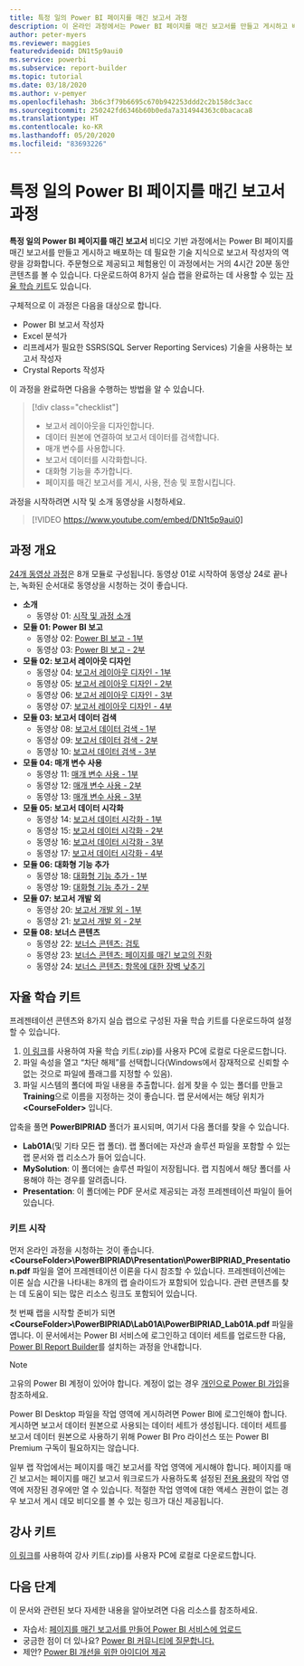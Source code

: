 ```yaml
---
title: 특정 일의 Power BI 페이지를 매긴 보고서 과정
description: 이 온라인 과정에서는 Power BI 페이지를 매긴 보고서를 만들고 게시하고 배포하는 데 필요한 기술 지식을 가진 보고서 작성자로서 역량을 강화하려고 합니다.
author: peter-myers
ms.reviewer: maggies
featuredvideoid: DN1t5p9aui0
ms.service: powerbi
ms.subservice: report-builder
ms.topic: tutorial
ms.date: 03/18/2020
ms.author: v-pemyer
ms.openlocfilehash: 3b6c3f79b6695c670b942253ddd2c2b158dc3acc
ms.sourcegitcommit: 250242fd6346b60b0eda7a314944363c0bacaca8
ms.translationtype: HT
ms.contentlocale: ko-KR
ms.lasthandoff: 05/20/2020
ms.locfileid: "83693226"
---
```

# <a name="power-bi-paginated-reports-in-a-day-course"></a>특정 일의 Power BI 페이지를 매긴 보고서 과정

**특정 일의 Power BI 페이지를 매긴 보고서** 비디오 기반 과정에서는 Power BI 페이지를 매긴 보고서를 만들고 게시하고 배포하는 데 필요한 기술 지식으로 보고서 작성자의 역량을 강화합니다. 주문형으로 제공되고 체험용인 이 과정에서는 거의 4시간 20분 동안 콘텐츠를 볼 수 있습니다. 다운로드하여 8가지 실습 랩을 완료하는 데 사용할 수 있는 [자율 학습 키트](#self-study-kit)도 있습니다.

구체적으로 이 과정은 다음을 대상으로 합니다.

- Power BI 보고서 작성자
- Excel 분석가
- 리프레셔가 필요한 SSRS(SQL Server Reporting Services) 기술을 사용하는 보고서 작성자
- Crystal Reports 작성자

이 과정을 완료하면 다음을 수행하는 방법을 알 수 있습니다.

> [!div class="checklist"]
> - 보고서 레이아웃을 디자인합니다.
> - 데이터 원본에 연결하여 보고서 데이터를 검색합니다.
> - 매개 변수를 사용합니다.
> - 보고서 데이터를 시각화합니다.
> - 대화형 기능을 추가합니다.
> - 페이지를 매긴 보고서를 게시, 사용, 전송 및 포함시킵니다.

과정을 시작하려면 시작 및 소개 동영상을 시청하세요.

> [!VIDEO https://www.youtube.com/embed/DN1t5p9aui0]

## <a name="course-outline"></a>과정 개요

[24개 동영상 과정](https://www.youtube.com/playlist?list=PL1N57mwBHtN1icIhpjQOaRL8r9G-wytpT)은 8개 모듈로 구성됩니다. 동영상 01로 시작하여 동영상 24로 끝나는, 녹화된 순서대로 동영상을 시청하는 것이 좋습니다.

- **소개**
  - 동영상 01: [시작 및 과정 소개](https://www.youtube.com/watch?v=DN1t5p9aui0&list=PL1N57mwBHtN1icIhpjQOaRL8r9G-wytpT)
- **모듈 01: Power BI 보고**
  - 동영상 02: [Power BI 보고 - 1부](https://www.youtube.com/watch?v=s6Amctk3Z_g&list=PL1N57mwBHtN1icIhpjQOaRL8r9G-wytpT)
  - 동영상 03: [Power BI 보고 - 2부](https://www.youtube.com/watch?v=jXTiYJKw1Rs&list=PL1N57mwBHtN1icIhpjQOaRL8r9G-wytpT)
- **모듈 02: 보고서 레이아웃 디자인**
  - 동영상 04: [보고서 레이아웃 디자인 - 1부](https://www.youtube.com/watch?v=EjHANN3rGNs&list=PL1N57mwBHtN1icIhpjQOaRL8r9G-wytpT)
  - 동영상 05: [보고서 레이아웃 디자인 - 2부](https://www.youtube.com/watch?v=2CZIrJU_HZU&list=PL1N57mwBHtN1icIhpjQOaRL8r9G-wytpT)
  - 동영상 06: [보고서 레이아웃 디자인 - 3부](https://www.youtube.com/watch?v=eaFFzkT6pxE&list=PL1N57mwBHtN1icIhpjQOaRL8r9G-wytpT)
  - 동영상 07: [보고서 레이아웃 디자인 - 4부](https://www.youtube.com/watch?v=0z576TI27Vg&list=PL1N57mwBHtN1icIhpjQOaRL8r9G-wytpT)
- **모듈 03: 보고서 데이터 검색**
  - 동영상 08: [보고서 데이터 검색 - 1부](https://www.youtube.com/watch?v=SHGTTYXtio0&list=PL1N57mwBHtN1icIhpjQOaRL8r9G-wytpT)
  - 동영상 09: [보고서 데이터 검색 - 2부](https://www.youtube.com/watch?v=1Dzd9wb7XUY&list=PL1N57mwBHtN1icIhpjQOaRL8r9G-wytpT)
  - 동영상 10: [보고서 데이터 검색 - 3부](https://www.youtube.com/watch?v=OFXG7sl5L2o&list=PL1N57mwBHtN1icIhpjQOaRL8r9G-wytpT)
- **모듈 04: 매개 변수 사용**
  - 동영상 11: [매개 변수 사용 - 1부](https://www.youtube.com/watch?v=o7WaK88kheA&list=PL1N57mwBHtN1icIhpjQOaRL8r9G-wytpT)
  - 동영상 12: [매개 변수 사용 - 2부](https://www.youtube.com/watch?v=okj6wO72clQ&list=PL1N57mwBHtN1icIhpjQOaRL8r9G-wytpT)
  - 동영상 13: [매개 변수 사용 - 3부](https://www.youtube.com/watch?v=13-6sWIRD74&list=PL1N57mwBHtN1icIhpjQOaRL8r9G-wytpT)
- **모듈 05: 보고서 데이터 시각화**
  - 동영상 14: [보고서 데이터 시각화 - 1부](https://www.youtube.com/watch?v=b4TxBBtOWSw&list=PL1N57mwBHtN1icIhpjQOaRL8r9G-wytpT)
  - 동영상 15: [보고서 데이터 시각화 - 2부](https://www.youtube.com/watch?v=JhEa_TugXeE&list=PL1N57mwBHtN1icIhpjQOaRL8r9G-wytpT)
  - 동영상 16: [보고서 데이터 시각화 - 3부](https://www.youtube.com/watch?v=dliLsRvQB-c&list=PL1N57mwBHtN1icIhpjQOaRL8r9G-wytpT)
  - 동영상 17: [보고서 데이터 시각화 - 4부](https://www.youtube.com/watch?v=5yHxuRRP_eU&list=PL1N57mwBHtN1icIhpjQOaRL8r9G-wytpT)
- **모듈 06: 대화형 기능 추가**
  - 동영상 18: [대화형 기능 추가 - 1부](https://www.youtube.com/watch?v=LInMHpTEaI0&list=PL1N57mwBHtN1icIhpjQOaRL8r9G-wytpT)
  - 동영상 19: [대화형 기능 추가 - 2부](https://www.youtube.com/watch?v=b_pr1xsbRJc&list=PL1N57mwBHtN1icIhpjQOaRL8r9G-wytpT)
- **모듈 07: 보고서 개발 외**
  - 동영상 20: [보고서 개발 외 - 1부](https://www.youtube.com/watch?v=1CgDVDslwvs&list=PL1N57mwBHtN1icIhpjQOaRL8r9G-wytpT)
  - 동영상 21: [보고서 개발 외 - 2부](https://www.youtube.com/watch?v=KRwtl7h0ynI&list=PL1N57mwBHtN1icIhpjQOaRL8r9G-wytpT)
- **모듈 08: 보너스 콘텐츠**
  - 동영상 22: [보너스 콘텐츠: 검토](https://www.youtube.com/watch?v=w5zlJ8BodxI&list=PL1N57mwBHtN1icIhpjQOaRL8r9G-wytpT)
  - 동영상 23: [보너스 콘텐츠: 페이지를 매긴 보고의 진화](https://www.youtube.com/watch?v=pevpai65MvY&list=PL1N57mwBHtN1icIhpjQOaRL8r9G-wytpT)
  - 동영상 24: [보너스 콘텐츠: 항목에 대한 장벽 낮추기](https://www.youtube.com/watch?v=vu32LfckCt8&list=PL1N57mwBHtN1icIhpjQOaRL8r9G-wytpT)

## <a name="self-study-kit"></a>자율 학습 키트

프레젠테이션 콘텐츠와 8가지 실습 랩으로 구성된 자율 학습 키트를 다운로드하여 설정할 수 있습니다.

1. [이 링크](https://aka.ms/priad-student)를 사용하여 자율 학습 키트(.zip)를 사용자 PC에 로컬로 다운로드합니다.
1. 파일 속성을 열고 “차단 해제”를 선택합니다(Windows에서 잠재적으로 신뢰할 수 없는 것으로 파일에 플래그를 지정할 수 있음).
1. 파일 시스템의 폴더에 파일 내용을 추출합니다. 쉽게 찾을 수 있는 폴더를 만들고 **Training**으로 이름을 지정하는 것이 좋습니다. 랩 문서에서는 해당 위치가 **&lt;CourseFolder&gt;** 입니다.

압축을 풀면 **PowerBIPRIAD** 폴더가 표시되며, 여기서 다음 폴더를 찾을 수 있습니다.

- **Lab01A**(및 기타 모든 랩 폴더). 랩 폴더에는 자산과 솔루션 파일을 포함할 수 있는 랩 문서와 랩 리소스가 들어 있습니다.
- **MySolution**: 이 폴더에는 솔루션 파일이 저장됩니다. 랩 지침에서 해당 폴더를 사용해야 하는 경우를 알려줍니다.
- **Presentation**: 이 폴더에는 PDF 문서로 제공되는 과정 프레젠테이션 파일이 들어 있습니다.

### <a name="getting-started-with-the-kit"></a>키트 시작

먼저 온라인 과정을 시청하는 것이 좋습니다. **&lt;CourseFolder&gt;\PowerBIPRIAD\Presentation\PowerBIPRIAD_Presentation.pdf** 파일을 열어 프레젠테이션 이론을 다시 참조할 수 있습니다. 프레젠테이션에는 이론 실습 시간을 나타내는 8개의 랩 슬라이드가 포함되어 있습니다. 관련 콘텐츠를 찾는 데 도움이 되는 많은 리소스 링크도 포함되어 있습니다.

첫 번째 랩을 시작할 준비가 되면 **&lt;CourseFolder&gt;\PowerBIPRIAD\Lab01A\PowerBIPRIAD_Lab01A.pdf** 파일을 엽니다. 이 문서에서는 Power BI 서비스에 로그인하고 데이터 세트를 업로드한 다음, [Power BI Report Builder](../paginated-reports/report-builder-power-bi.md)를 설치하는 과정을 안내합니다.

> [!NOTE]
> 고유의 Power BI 계정이 있어야 합니다. 계정이 없는 경우 [개인으로 Power BI 가입](../fundamentals/service-self-service-signup-for-power-bi.md)을 참조하세요.
>
> Power BI Desktop 파일을 작업 영역에 게시하려면 Power BI에 로그인해야 합니다. 게시하면 보고서 데이터 원본으로 사용되는 데이터 세트가 생성됩니다. 데이터 세트를 보고서 데이터 원본으로 사용하기 위해 Power BI Pro 라이선스 또는 Power BI Premium 구독이 필요하지는 않습니다.
>
> 일부 랩 작업에서는 페이지를 매긴 보고서를 작업 영역에 게시해야 합니다. 페이지를 매긴 보고서는 페이지를 매긴 보고서 워크로드가 사용하도록 설정된 [전용 용량](../admin/service-premium-what-is.md#dedicated-capacities)의 작업 영역에 저장된 경우에만 열 수 있습니다. 적절한 작업 영역에 대한 액세스 권한이 없는 경우 보고서 게시 데모 비디오를 볼 수 있는 링크가 대신 제공됩니다.

## <a name="instructor-kit"></a>강사 키트

[이 링크](https://aka.ms/priad-instructor)를 사용하여 강사 키트(.zip)를 사용자 PC에 로컬로 다운로드합니다.

## <a name="next-steps"></a>다음 단계

이 문서와 관련된 보다 자세한 내용을 알아보려면 다음 리소스를 참조하세요.

- 자습서:  [페이지를 매긴 보고서를 만들어 Power BI 서비스에 업로드](../paginated-reports/paginated-reports-quickstart-aw.md)
- 궁금한 점이 더 있나요? [Power BI 커뮤니티에 질문합니다.](https://community.powerbi.com/)
- 제안? [Power BI 개선을 위한 아이디어 제공](https://ideas.powerbi.com/)
